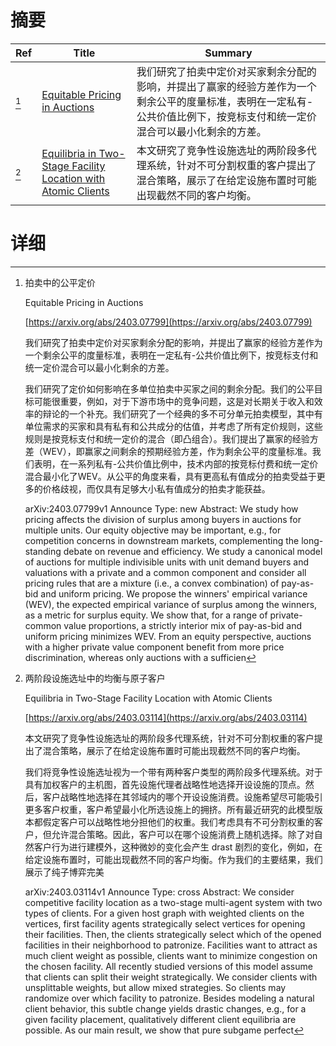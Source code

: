 # 摘要

| Ref | Title | Summary |
| --- | --- | --- |
| [^1] | [Equitable Pricing in Auctions](https://arxiv.org/abs/2403.07799) | 我们研究了拍卖中定价对买家剩余分配的影响，并提出了赢家的经验方差作为一个剩余公平的度量标准，表明在一定私有-公共价值比例下，按竞标支付和统一定价混合可以最小化剩余的方差。 |
| [^2] | [Equilibria in Two-Stage Facility Location with Atomic Clients](https://arxiv.org/abs/2403.03114) | 本文研究了竞争性设施选址的两阶段多代理系统，针对不可分割权重的客户提出了混合策略，展示了在给定设施布置时可能出现截然不同的客户均衡。 |

# 详细

[^1]: 拍卖中的公平定价

    Equitable Pricing in Auctions

    [https://arxiv.org/abs/2403.07799](https://arxiv.org/abs/2403.07799)

    我们研究了拍卖中定价对买家剩余分配的影响，并提出了赢家的经验方差作为一个剩余公平的度量标准，表明在一定私有-公共价值比例下，按竞标支付和统一定价混合可以最小化剩余的方差。

    

    我们研究了定价如何影响在多单位拍卖中买家之间的剩余分配。我们的公平目标可能很重要，例如，对于下游市场中的竞争问题，这是对长期关于收入和效率的辩论的一个补充。我们研究了一个经典的多不可分单元拍卖模型，其中有单位需求的买家和具有私有和公共成分的估值，并考虑了所有定价规则，这些规则是按竞标支付和统一定价的混合（即凸组合）。我们提出了赢家的经验方差（WEV），即赢家之间剩余的预期经验方差，作为剩余公平的度量标准。我们表明，在一系列私有-公共价值比例中，技术内部的按竞标付费和统一定价混合最小化了WEV。从公平的角度来看，具有更高私有值成分的拍卖受益于更多的价格歧视，而仅具有足够大小私有值成分的拍卖才能获益。

    arXiv:2403.07799v1 Announce Type: new  Abstract: We study how pricing affects the division of surplus among buyers in auctions for multiple units. Our equity objective may be important, e.g., for competition concerns in downstream markets, complementing the long-standing debate on revenue and efficiency. We study a canonical model of auctions for multiple indivisible units with unit demand buyers and valuations with a private and a common component and consider all pricing rules that are a mixture (i.e., a convex combination) of pay-as-bid and uniform pricing. We propose the winners' empirical variance (WEV), the expected empirical variance of surplus among the winners, as a metric for surplus equity. We show that, for a range of private-common value proportions, a strictly interior mix of pay-as-bid and uniform pricing minimizes WEV. From an equity perspective, auctions with a higher private value component benefit from more price discrimination, whereas only auctions with a sufficien
    
[^2]: 两阶段设施选址中的均衡与原子客户

    Equilibria in Two-Stage Facility Location with Atomic Clients

    [https://arxiv.org/abs/2403.03114](https://arxiv.org/abs/2403.03114)

    本文研究了竞争性设施选址的两阶段多代理系统，针对不可分割权重的客户提出了混合策略，展示了在给定设施布置时可能出现截然不同的客户均衡。

    

    我们将竞争性设施选址视为一个带有两种客户类型的两阶段多代理系统。对于具有加权客户的主机图，首先设施代理者战略性地选择开设设施的顶点。然后，客户战略性地选择在其邻域内的哪个开设设施消费。设施希望尽可能吸引更多客户权重，客户希望最小化所选设施上的拥挤。所有最近研究的此模型版本都假定客户可以战略性地分担他们的权重。我们考虑具有不可分割权重的客户，但允许混合策略。因此，客户可以在哪个设施消费上随机选择。除了对自然客户行为进行建模外，这种微妙的变化会产生 drast 剧烈的变化，例如，在给定设施布置时，可能出现截然不同的客户均衡。作为我们的主要结果，我们展示了纯子博弈完美

    arXiv:2403.03114v1 Announce Type: cross  Abstract: We consider competitive facility location as a two-stage multi-agent system with two types of clients. For a given host graph with weighted clients on the vertices, first facility agents strategically select vertices for opening their facilities. Then, the clients strategically select which of the opened facilities in their neighborhood to patronize. Facilities want to attract as much client weight as possible, clients want to minimize congestion on the chosen facility.   All recently studied versions of this model assume that clients can split their weight strategically. We consider clients with unsplittable weights, but allow mixed strategies. So clients may randomize over which facility to patronize. Besides modeling a natural client behavior, this subtle change yields drastic changes, e.g., for a given facility placement, qualitatively different client equilibria are possible.   As our main result, we show that pure subgame perfect
    


